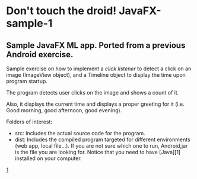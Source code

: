 # Don't touch the droid! JavaFX-sample-1

## Sample JavaFX ML app. Ported from a previous Android exercise.

Sample exercise on how to implement a *click listener* to detect a click on an image (ImageView object), and a Timeline object to display the time upon program startup.

The program detects user clicks on the image and shows a count of it.

Also, it displays the current time and displays a proper greeting for it (i.e. Good morning, good afternoon, good evening).

Folders of interest:

- src: Includes the actual source code for the program.
- dist: Includes the compiled program targeted for different environments (web app, local file...).
  If you are not sure which one to run, Android,jar is the file you are looking for. Notice that you need to have [Java][1] installed on your computer.


[1](http://www.java.com/)
